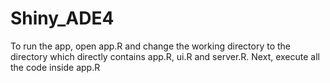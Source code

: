 # Shiny_ADE4

To run the app, open app.R and change the working directory to the directory which directly contains app.R, ui.R and server.R. Next, execute all the code inside app.R
